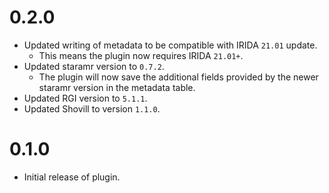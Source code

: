 # 0.2.0

* Updated writing of metadata to be compatible with IRIDA `21.01` update.
   * This means the plugin now requires IRIDA `21.01+`.
* Updated staramr version to `0.7.2`.
   * The plugin will now save the additional fields provided by the newer staramr version in the metadata table.
* Updated RGI version to `5.1.1`.
* Updated Shovill to version `1.1.0`.

# 0.1.0

* Initial release of plugin.

